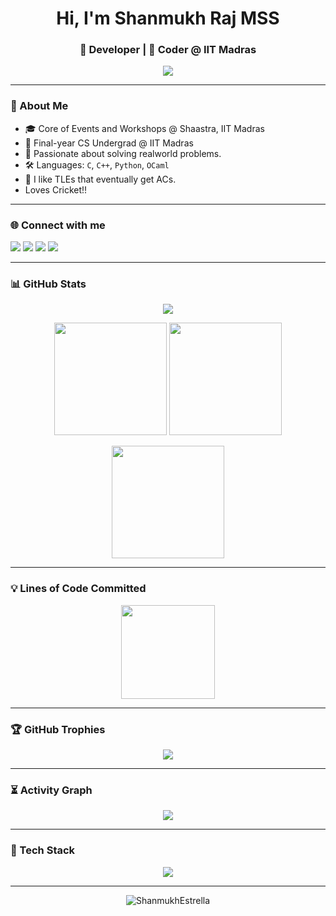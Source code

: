 <!-- GitHub Profile README for ShanmukhEstrella -->

<h1 align="center">Hi, I'm Shanmukh Raj MSS</h1>
<h3 align="center">🚀 Developer | 🧠 Coder @ IIT Madras</h3>

<p align="center">
  <img src="https://readme-typing-svg.herokuapp.com?font=JetBrains+Mono&color=%2300F7FF&size=22&center=true&vCenter=true&width=600&lines=Shanmukh+Estrella+on+GitHub;Competitive+Programmer;Linux+Power+User;Open+Source+Contributor;Always+learning..." />
</p>

---

### 📍 About Me

- 🎓 Core of Events and Workshops @ Shaastra, IIT Madras
- 🧠 Final-year CS Undergrad @ IIT Madras
- 🔭 Passionate about solving realworld problems.
- 🛠️ Languages: `C`, `C++`, `Python`, `OCaml`
- 🖤 I like TLEs that eventually get ACs.
- Loves Cricket!!

---

### 🌐 Connect with me

<p align="left">
  <a href="https://linkedin.com/in/shanmukh-estrella" target="_blank"><img src="https://img.shields.io/badge/LinkedIn-%230077B5.svg?style=for-the-badge&logo=linkedin&logoColor=white" /></a>
  <a href="https://codeforces.com/profile/ShanmukhEstrella" target="_blank"><img src="https://img.shields.io/badge/Codeforces-%23F44336.svg?style=for-the-badge&logo=codeforces&logoColor=white" /></a>
  <a href="https://www.codechef.com/users/shanmukh_raj" target="_blank"><img src="https://img.shields.io/badge/CodeChef-%2300A8E0.svg?style=for-the-badge&logo=codechef&logoColor=white" /></a>
  <a href="mailto:shanmukhraj00@gmail.com"><img src="https://img.shields.io/badge/Gmail-%23D14836.svg?style=for-the-badge&logo=gmail&logoColor=white" /></a>
</p>

---

### 📊 GitHub Stats

<p align="center">
  <img src="https://github-profile-summary-cards.vercel.app/api/cards/profile-details?username=ShanmukhEstrella&theme=tokyonight" />
</p>

<p align="center">
  <img src="https://github-readme-stats.vercel.app/api?username=ShanmukhEstrella&show_icons=true&theme=radical&include_all_commits=true&count_private=true&custom_title=GitHub+Stats" height="180"/>
  <img src="https://github-readme-stats.vercel.app/api/top-langs/?username=ShanmukhEstrella&layout=compact&theme=radical&langs_count=8" height="180"/>
</p>

<p align="center">
  <img src="https://github-readme-streak-stats.herokuapp.com?user=ShanmukhEstrella&theme=tokyonight&hide_border=true" height="180"/>
</p>

---

### 💡 Lines of Code Committed

<p align="center">
  <img src="https://github-readme-stats-denvercoder1.vercel.app/api?username=ShanmukhEstrella&show=loc&line_height=30&theme=gruvbox&count_private=true" height="150"/>
</p>

---

### 🏆 GitHub Trophies

<p align="center">
  <img src="https://github-profile-trophy.vercel.app/?username=ShanmukhEstrella&theme=onedark&no-frame=true&row=1&column=7" />
</p>

---

### ⏳ Activity Graph

<p align="center">
  <img src="https://github-readme-activity-graph.vercel.app/graph?username=ShanmukhEstrella&theme=react-dark&hide_border=true" />
</p>

---

### 🧰 Tech Stack

<p align="center">
  <img src="https://skillicons.dev/icons?i=cpp,python,bash,linux,git,vscode,ocaml,docker" />
</p>

---

<!-- Footer -->
<p align="center">
  <img src="https://komarev.com/ghpvc/?username=ShanmukhEstrella&label=Profile+views&color=0e75b6&style=flat" alt="ShanmukhEstrella" />
</p>
